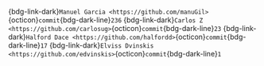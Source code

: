 {bdg-link-dark}`Manuel Garcia <https://github.com/manuGil>`{octicon}`commit`{bdg-dark-line}`236`
{bdg-link-dark}`Carlos Z <https://github.com/carlosug>`{octicon}`commit`{bdg-dark-line}`23`
{bdg-link-dark}`Halford Dace <https://github.com/halfordd>`{octicon}`commit`{bdg-dark-line}`17`
{bdg-link-dark}`Elviss Dvinskis <https://github.com/edvinskis>`{octicon}`commit`{bdg-dark-line}`1`
